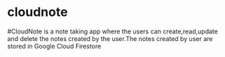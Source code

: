 # cloudnote

#CloudNote is a note taking app where the users can create,read,update and delete the notes created by the user.The notes created by user are stored in Google Cloud Firestore
